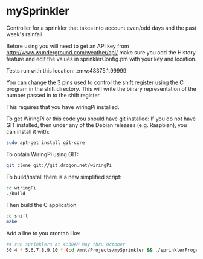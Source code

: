 mySprinkler
===========

Controller for a sprinkler that takes into account even/odd days and the past week's rainfall.

Before using you will need to get an API key from http://www.wunderground.com/weather/api/  make sure you add the History feature
and edit the values in sprinklerConfig.pm with your key and location.

Tests run with this location: zmw:48375.1.99999

You can change the 3 pins used to control the shift register using the C program in the shift directory.
This will write the binary representation of the number passed in to the shift register.

This requires that you have wiringPi installed.

To get WiringPi or this code you should have git installed:
If you do not have GIT installed, then under any of the Debian releases (e.g. Raspbian), you can install it with:

```sh
sudo apt-get install git-core
```

To obtain WiringPi using GIT:

```sh
git clone git://git.drogon.net/wiringPi
```

To build/install there is a new simplified script:

```sh
cd wiringPi
./build
```

Then build the C application

```sh
cd shift
make
```

Add a line to you crontab like:
```sh
## run sprinklers at 4:30AM May thru October
30 4 * 5,6,7,8,9,10 * (cd /mnt/Projects/mySprinkler && ./sprinklerProgram.pl ) >> /mnt/Projects/logs/sprinkler.log
```



